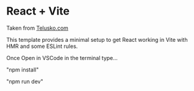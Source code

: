 # React + Vite

Taken from [Telusko.com](https://telusko.com/) 

This template provides a minimal setup to get React working in Vite with HMR and some ESLint rules.

Once Open in VSCode in the terminal type...

"npm install"

"npm run dev"
